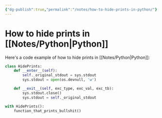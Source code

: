 ```yaml
---
{"dg-publish":true,"permalink":"/notes/how-to-hide-prints-in-python/"}
---
```





# How to hide prints in [[Notes/Python\|Python]]
Here's a code example of how to hide prints in [[Notes/Python\|Python]]:

```Python
class HidePrints:
    def __enter__(self):
        self._original_stdout = sys.stdout
        sys.stdout = open(os.devnull, 'w')

    def __exit__(self, exc_type, exc_val, exc_tb):
        sys.stdout.close()
        sys.stdout = self._original_stdout

```

```python
with HidePrints():
    function_that_prints_bullshit()
```
